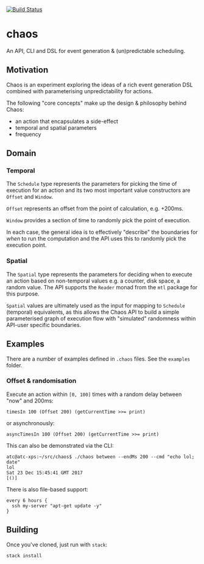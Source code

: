 [![Build Status](https://travis-ci.org/atcol/chaos.svg?branch=master)](https://travis-ci.org/squidnyan/chaos)

# chaos

An API, CLI and DSL for event generation & (un)predictable scheduling.

## Motivation

Chaos is an experiment exploring the ideas of a rich event generation DSL combined with parameterising unpredictability
for actions.

The following "core concepts" make up the design & philosophy behind Chaos:

 * an action that encapsulates a side-effect
 * temporal and spatial parameters
 * frequency

## Domain

### Temporal

The `Schedule` type represents the parameters for picking the time of execution
for an action and its two most important value constructors are `Offset` and `Window`. 

`Offset` represents an offset from the point of calculation, e.g. +200ms.

`Window` provides a section of time to randomly pick the point of execution. 

In each case, the general idea is to effectively "describe" the boundaries for
_when_ to run the computation and the API uses this to randomly pick the execution
point.

### Spatial

The `Spatial` type represents the parameters for deciding when to execute an action
based on non-temporal values e.g. a counter, disk space, a random value. The API
supports the `Reader` monad from the `mtl` package for this purpose.

`Spatial` values are ultimately used as the input for mapping to `Schedule` (temporal)
equivalents, as this allows the Chaos API to build a simple parameterised graph 
of execution flow with "simulated" randomness within API-user specific boundaries.

## Examples

There are a number of examples defined in `.chaos` files. See the `examples` folder.

### Offset & randomisation

Execute an action within `[0, 100]` times with a random delay between "now" and 200ms:

    timesIn 100 (Offset 200) (getCurrentTime >>= print)

or asynchronously:

    asyncTimesIn 100 (Offset 200) (getCurrentTime >>= print)

This can also be demonstrated via the CLI:

    atc@atc-xps:~/src/chaos$ ./chaos between --endMs 200 --cmd "echo lol; date"
    lol
    Sat 23 Dec 15:45:41 GMT 2017
    [()]

There is also file-based support:

    every 6 hours {
      ssh my-server "apt-get update -y"
    }

## Building

Once you've cloned, just run with `stack`:

```
stack install
```
